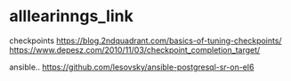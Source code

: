 # alllearinngs_link

checkpoints
https://blog.2ndquadrant.com/basics-of-tuning-checkpoints/
https://www.depesz.com/2010/11/03/checkpoint_completion_target/




ansible..
https://github.com/lesovsky/ansible-postgresql-sr-on-el6
